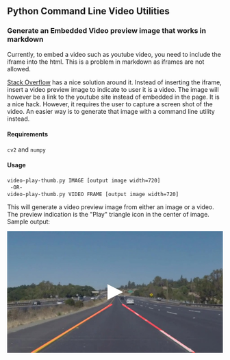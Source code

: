## Python Command Line Video Utilities

### Generate an Embedded Video preview image that works in markdown

Currently, to embed a video such as youtube video, you need to include the iframe into the html. This is a problem in markdown as iframes are not allowed.

[Stack Overflow](https://stackoverflow.com/questions/11804820/embed-a-youtube-video) has a nice solution around it. Instead of inserting the iframe, insert a video preview image to indicate to user it is a video. The image will however be a link to the youtube site instead of embedded in the page. It is a nice hack. However, it requires the user to capture a screen shot of the video.  An easier way is to generate that image with a command line utility instead.

#### Requirements
`cv2` and `numpy`

#### Usage
``` 
video-play-thumb.py IMAGE [output image width=720]
 -OR-
video-play-thumb.py VIDEO FRAME [output image width=720]
```

This will generate a video preview image from either an image or a video. The preview indication is the "Play" triangle icon in the center of image. Sample output:

![](assets/out-yellow-720thumb.jpg "Embedded Video Preview Image")

